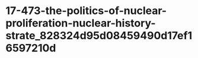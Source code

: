 # 17-473-the-politics-of-nuclear-proliferation-nuclear-history-strate_828324d95d08459490d17ef16597210d